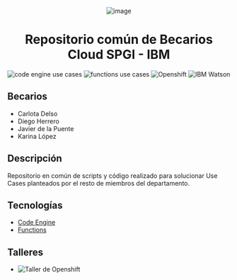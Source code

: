 <div align="center">

![image](https://user-images.githubusercontent.com/102157561/159959457-aa5d93fa-74ef-45e6-9090-51b345405ee0.png)

# Repositorio común de Becarios Cloud SPGI - IBM

![code engine use cases](https://img.shields.io/badge/code--engine-1-1098DA)
![functions use cases](https://img.shields.io/badge/functions-1-7CCCC0)
![Openshift](https://img.shields.io/badge/Openshift--on--IBM--Cloud-1-red)
![IBM Watson](https://img.shields.io/badge/IBM--Watson-1-blue)
 </div>
 
## Becarios
- Carlota Delso
- Diego Herrero
- Javier de la Puente
- Karina López

## Descripción
Repositorio en común de scripts y código realizado para solucionar Use Cases planteados por el resto de miembros del departamento. 

## Tecnologías
- [Code Engine](./Code-Engine)
- [Functions](./Functions)


## Talleres
- ![Taller de Openshift](https://github.com/luisreyesoliva/taller-openshift)
